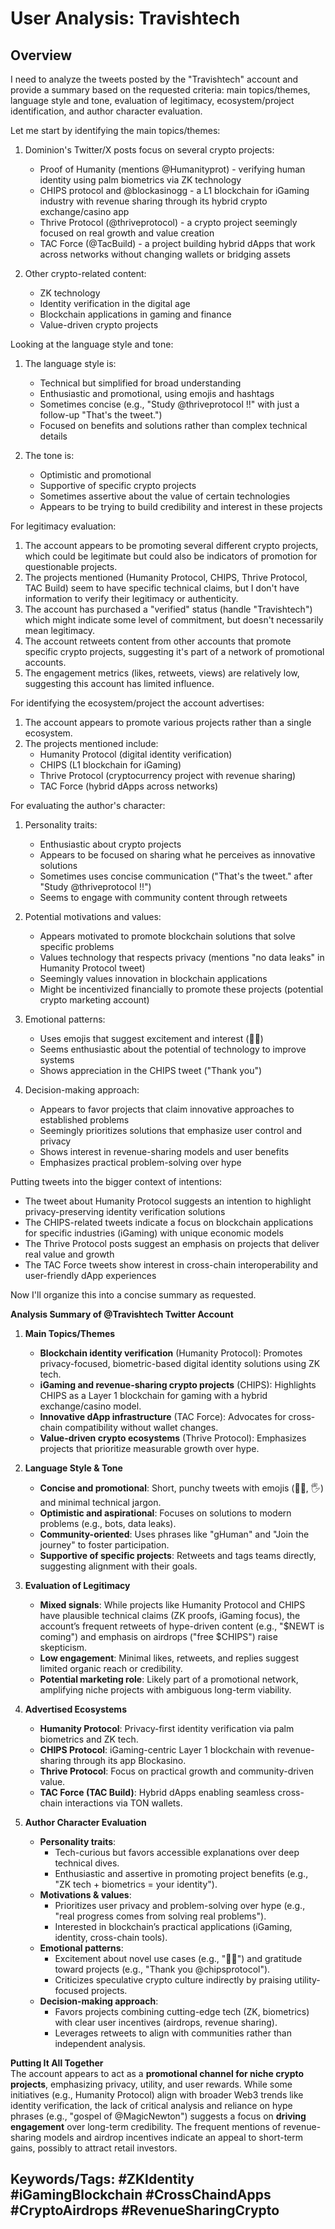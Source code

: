 # User Analysis: Travishtech

## Overview

<think>
I need to analyze the tweets posted by the "Travishtech" account and provide a summary based on the requested criteria: main topics/themes, language style and tone, evaluation of legitimacy, ecosystem/project identification, and author character evaluation.

Let me start by identifying the main topics/themes:

1. Dominion's Twitter/X posts focus on several crypto projects:
   - Proof of Humanity (mentions @Humanityprot) - verifying human identity using palm biometrics via ZK technology
   - CHIPS protocol and @blockasinogg - a L1 blockchain for iGaming industry with revenue sharing through its hybrid crypto exchange/casino app
   - Thrive Protocol (@thriveprotocol) - a crypto project seemingly focused on real growth and value creation
   - TAC Force (@TacBuild) - a project building hybrid dApps that work across networks without changing wallets or bridging assets

2. Other crypto-related content:
   - ZK technology
   - Identity verification in the digital age
   - Blockchain applications in gaming and finance
   - Value-driven crypto projects

Looking at the language style and tone:

1. The language style is:
   - Technical but simplified for broad understanding
   - Enthusiastic and promotional, using emojis and hashtags
   - Sometimes concise (e.g., "Study @thriveprotocol !!" with just a follow-up "That's the tweet.")
   - Focused on benefits and solutions rather than complex technical details

2. The tone is:
   - Optimistic and promotional
   - Supportive of specific crypto projects
   - Sometimes assertive about the value of certain technologies
   - Appears to be trying to build credibility and interest in these projects

For legitimacy evaluation:

1. The account appears to be promoting several different crypto projects, which could be legitimate but could also be indicators of promotion for questionable projects.
2. The projects mentioned (Humanity Protocol, CHIPS, Thrive Protocol, TAC Build) seem to have specific technical claims, but I don't have information to verify their legitimacy or authenticity.
3. The account has purchased a "verified" status (handle "Travishtech") which might indicate some level of commitment, but doesn't necessarily mean legitimacy.
4. The account retweets content from other accounts that promote specific crypto projects, suggesting it's part of a network of promotional accounts.
5. The engagement metrics (likes, retweets, views) are relatively low, suggesting this account has limited influence.

For identifying the ecosystem/project the account advertises:

1. The account appears to promote various projects rather than a single ecosystem.
2. The projects mentioned include:
   - Humanity Protocol (digital identity verification)
   - CHIPS (L1 blockchain for iGaming)
   - Thrive Protocol (cryptocurrency project with revenue sharing)
   - TAC Force (hybrid dApps across networks)

For evaluating the author's character:

1. Personality traits:
   - Enthusiastic about crypto projects
   - Appears to be focused on sharing what he perceives as innovative solutions
   - Sometimes uses concise communication ("That's the tweet." after "Study @thriveprotocol !!")
   - Seems to engage with community content through retweets

2. Potential motivations and values:
   - Appears motivated to promote blockchain solutions that solve specific problems
   - Values technology that respects privacy (mentions "no data leaks" in Humanity Protocol tweet)
   - Seemingly values innovation in blockchain applications
   - Might be incentivized financially to promote these projects (potential crypto marketing account)

3. Emotional patterns:
   - Uses emojis that suggest excitement and interest (🫰✨)
   - Seems enthusiastic about the potential of technology to improve systems
   - Shows appreciation in the CHIPS tweet ("Thank you")

4. Decision-making approach:
   - Appears to favor projects that claim innovative approaches to established problems
   - Seemingly prioritizes solutions that emphasize user control and privacy
   - Shows interest in revenue-sharing models and user benefits
   - Emphasizes practical problem-solving over hype

Putting tweets into the bigger context of intentions:
- The tweet about Humanity Protocol suggests an intention to highlight privacy-preserving identity verification solutions
- The CHIPS-related tweets indicate a focus on blockchain applications for specific industries (iGaming) with unique economic models
- The Thrive Protocol posts suggest an emphasis on projects that deliver real value and growth
- The TAC Force tweets show interest in cross-chain interoperability and user-friendly dApp experiences

Now I'll organize this into a concise summary as requested.
</think>

**Analysis Summary of @Travishtech Twitter Account**

1. **Main Topics/Themes**  
   - **Blockchain identity verification** (Humanity Protocol): Promotes privacy-focused, biometric-based digital identity solutions using ZK tech.  
   - **iGaming and revenue-sharing crypto projects** (CHIPS): Highlights CHIPS as a Layer 1 blockchain for gaming with a hybrid exchange/casino model.  
   - **Innovative dApp infrastructure** (TAC Force): Advocates for cross-chain compatibility without wallet changes.  
   - **Value-driven crypto ecosystems** (Thrive Protocol): Emphasizes projects that prioritize measurable growth over hype.  

2. **Language Style & Tone**  
   - **Concise and promotional**: Short, punchy tweets with emojis (🫰✨, 🖐️) and minimal technical jargon.  
   - **Optimistic and aspirational**: Focuses on solutions to modern problems (e.g., bots, data leaks).  
   - **Community-oriented**: Uses phrases like "gHuman" and "Join the journey" to foster participation.  
   - **Supportive of specific projects**: Retweets and tags teams directly, suggesting alignment with their goals.  

3. **Evaluation of Legitimacy**  
   - **Mixed signals**: While projects like Humanity Protocol and CHIPS have plausible technical claims (ZK proofs, iGaming focus), the account’s frequent retweets of hype-driven content (e.g., "$NEWT is coming") and emphasis on airdrops ("free $CHIPS") raise skepticism.  
   - **Low engagement**: Minimal likes, retweets, and replies suggest limited organic reach or credibility.  
   - **Potential marketing role**: Likely part of a promotional network, amplifying niche projects with ambiguous long-term viability.  

4. **Advertised Ecosystems**  
   - **Humanity Protocol**: Privacy-first identity verification via palm biometrics and ZK tech.  
   - **CHIPS Protocol**: iGaming-centric Layer 1 blockchain with revenue-sharing through its app Blockasino.  
   - **Thrive Protocol**: Focus on practical growth and community-driven value.  
   - **TAC Force (TAC Build)**: Hybrid dApps enabling seamless cross-chain interactions via TON wallets.  

5. **Author Character Evaluation**  
   - **Personality traits**:  
     - Tech-curious but favors accessible explanations over deep technical dives.  
     - Enthusiastic and assertive in promoting project benefits (e.g., "ZK tech + biometrics = your identity").  
   - **Motivations & values**:  
     - Prioritizes user privacy and problem-solving over hype (e.g., "real progress comes from solving real problems").  
     - Interested in blockchain’s practical applications (iGaming, identity, cross-chain tools).  
   - **Emotional patterns**:  
     - Excitement about novel use cases (e.g., "🫰✨") and gratitude toward projects (e.g., "Thank you @chipsprotocol").  
     - Criticizes speculative crypto culture indirectly by praising utility-focused projects.  
   - **Decision-making approach**:  
     - Favors projects combining cutting-edge tech (ZK, biometrics) with clear user incentives (airdrops, revenue sharing).  
     - Leverages retweets to align with communities rather than independent analysis.  

**Putting It All Together**  
The account appears to act as a **promotional channel for niche crypto projects**, emphasizing privacy, utility, and user rewards. While some initiatives (e.g., Humanity Protocol) align with broader Web3 trends like identity verification, the lack of critical analysis and reliance on hype phrases (e.g., "gospel of @MagicNewton") suggests a focus on **driving engagement** over long-term credibility. The frequent mentions of revenue-sharing models and airdrop incentives indicate an appeal to short-term gains, possibly to attract retail investors.  

**Keywords/Tags**: #ZKIdentity #iGamingBlockchain #CrossChaindApps #CryptoAirdrops #RevenueSharingCrypto
---

